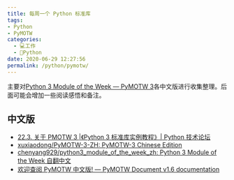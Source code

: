 ```yaml
---
title: 每周一个 Python 标准库
tags: 
- Python
- PyMOTW
categories: 
  - 💻工作
  - 🐍Python
date: 2020-06-29 12:27:56
permalink: /python/pymotw/
---
```

主要对[Python 3 Module of the Week — PyMOTW 3](https://pymotw.com/3/)各中文版进行收集整理。后面可能会增加一些阅读感悟和备注。

## 中文版
- [22.3. 关于 PMOTW 3 |《Python 3 标准库实例教程》| Python 技术论坛](https://learnku.com/docs/pymotw)
- [xuxiaodong/PyMOTW-3-ZH: PyMOTW-3 Chinese Edition](https://github.com/xuxiaodong/PyMOTW-3-ZH)
- [chenyang929/python3_module_of_the_week_zh: Python 3 Module of the Week 自翻中文](https://github.com/chenyang929/python3_module_of_the_week_zh)
- [欢迎查阅 PyMOTW 中文版! — PyMOTW Document v1.6 documentation](https://pymotwcn.readthedocs.io/en/latest/index.html)